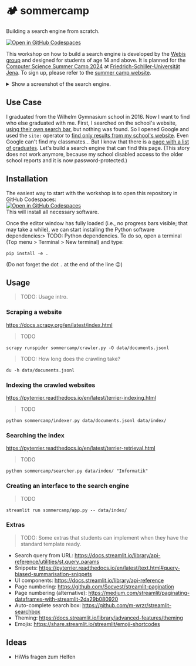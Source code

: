 # 🏕️ sommercamp

Building a search engine from scratch.

[![Open in GitHub Codespaces](https://github.com/codespaces/badge.svg)](https://codespaces.new/heinrichreimer/sommercamp?quickstart=1)

This workshop on how to build a search engine is developed by the [Webis group](https://webis.de/) and designed for students of age 14 and above.
It is planned for the [Computer Science Summer Camp 2024](https://www.sommercamp.uni-jena.de/2024) at [Friedrich-Schiller-Universität Jena](https://uni-jena.de/). To sign up, please refer to the [summer camp website](https://sommercamp.uni-jena.de/).

<details>
<summary>Show a screenshot of the search engine.</summary>

![Screenshot of the search engine](documentation/screenshot.png)

</details>

## Use Case

I graduated from the Wilhelm Gymnasium school in 2016. Now I want to find who else graduated with me.
First, I searched on the school's website, [using their own search bar](https://wilhelm-gym.de/?s=Reimer), but nothing was found.
So I opened Google and used the `site:` operator to [find only results from my school's website](https://google.de/search?q=site%3Awilhelm-gym.de+Reimer).
Even Google can't find my classmates...
But I know that there is a [page with a list of graduates](https://web.archive.org/web/20220118153549/https://archiv.wilhelm-gym.de/berichte/2016/abitur/index.html).
Let's build a search engine that can find this page.
(This story does not work anymore, because my school disabled access to the older school reports and it is now password-protected.)

## Installation

The easiest way to start with the workshop is to open this repository in GitHub Codespaces: \
[![Open in GitHub Codespaces](https://github.com/codespaces/badge.svg)](https://codespaces.new/heinrichreimer/sommercamp?quickstart=1) \
This will install all necessary software.

Once the editor window has fully loaded (i.e., no progress bars visible; that may take a while), we can start installing the Python software dependencies:> TODO: Python dependencies. To do so, open a terminal (Top menu > Terminal > New terminal) and type:

```shell
pip install -e .
```
(Do not forget the dot `.` at the end of the line 😉)

## Usage

> TODO: Usage intro.

### Scraping a website

https://docs.scrapy.org/en/latest/index.html

> TODO

```shell
scrapy runspider sommercamp/crawler.py -O data/documents.jsonl
```

> TODO: How long does the crawling take?

```shell
du -h data/documents.jsonl
```

### Indexing the crawled websites

https://pyterrier.readthedocs.io/en/latest/terrier-indexing.html

> TODO

```shell
python sommercamp/indexer.py data/documents.jsonl data/index/
```

### Searching the index

https://pyterrier.readthedocs.io/en/latest/terrier-retrieval.html

> TODO

```shell
python sommercamp/searcher.py data/index/ "Informatik"
```

### Creating an interface to the search engine

> TODO

```shell
streamlit run sommercamp/app.py -- data/index/
```

### Extras

> TODO: Some extras that students can implement when they have the standard template ready.

- Search query from URL: https://docs.streamlit.io/library/api-reference/utilities/st.query_params
- Snippets: https://pyterrier.readthedocs.io/en/latest/text.html#query-biased-summarisation-snippets
- UI components: https://docs.streamlit.io/library/api-reference
- Page numbering: https://github.com/Socvest/streamlit-pagination
- Page numbering (alternative): https://medium.com/streamlit/paginating-dataframes-with-streamlit-2da29b080920
- Auto-complete search box: https://github.com/m-wrzr/streamlit-searchbox
- Theming: https://docs.streamlit.io/library/advanced-features/theming
- Emojis: https://share.streamlit.io/streamlit/emoji-shortcodes

## Ideas
- HiWis fragen zum Helfen
